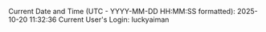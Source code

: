 Current Date and Time (UTC - YYYY-MM-DD HH:MM:SS formatted): 2025-10-20 11:32:36
Current User's Login: luckyaiman
